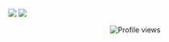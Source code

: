 <!--
**strtab/strtab** is a ✨ _special_ ✨ repository because its `README.md` (this file) appears on your GitHub profile.

Here are some ideas to get you started:

- 🔭 I’m currently working on ...
- 🌱 I’m currently learning ...
- 👯 I’m looking to collaborate on ...
- 🤔 I’m looking for help with ...
- 💬 Ask me about ...
- 📫 How to reach me: ...
- 😄 Pronouns: ...
- ⚡ Fun fact: ...
-->

  <br align="center" href="">
        <img src="https://github-readme-stats.vercel.app/api?username=strtab&theme=dark&show_icons=true&hide_border=true&count_private=true&bg_color=0d1117"/>
        <img src="https://github-readme-stats.vercel.app/api/top-langs/?username=strtab&theme=dark&show_icons=true&hide_border=true&bg_color=0d1117"/>
        <p align="center"><img src="https://komarev.com/ghpvc/?username=strtab&label=PROFILE+VIEWS&style=for-the-badge&color=lightgrey" alt="Profile views"/></p>
  </br>
  
